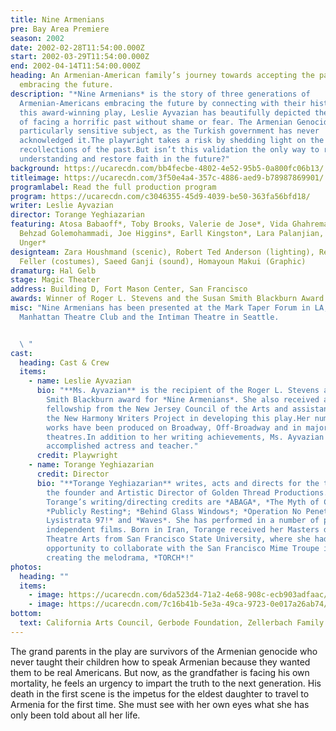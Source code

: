 ```yaml
---
title: Nine Armenians
pre: Bay Area Premiere
season: 2002
date: 2002-02-28T11:54:00.000Z
start: 2002-03-29T11:54:00.000Z
end: 2002-04-14T11:54:00.000Z
heading: An Armenian-American family’s journey towards accepting the past and
  embracing the future.
description: "*Nine Armenians* is the story of three generations of
  Armenian-Americans embracing the future by connecting with their history. In
  this award-winning play, Leslie Ayvazian has beautifully depicted the reality
  of facing a horrific past without shame or fear. The Armenian Genocide is a
  particularly sensitive subject, as the Turkish government has never
  acknowledged it.The playwright takes a risk by shedding light on the painful
  recollections of the past.But isn’t this validation the only way to reach
  understanding and restore faith in the future?"
background: https://ucarecdn.com/bb4fecbe-4802-4e52-95b5-0a800fc06b13/
titleimage: https://ucarecdn.com/3f50e4a4-357c-4886-aed9-b78987869901/
programlabel: Read the full production program
program: https://ucarecdn.com/c3046355-45d9-4039-be50-363fa56bfd18/
writer: Leslie Ayvazian
director: Torange Yeghiazarian
featuring: Atosa Babaoff*, Toby Brooks, Valerie de Jose*, Vida Ghahremani,
  Behzad Golemohammadi, Joe Higgins*, Earll Kingston*, Lara Palanjian, Ruby
  Unger*
designteam: Zara Houshmand (scenic), Robert Ted Anderson (lighting), Rebecca
  Feller (costumes), Saeed Ganji (sound), Homayoun Makui (Graphic)
dramaturg: Hal Gelb
stage: Magic Theater
address: Building D, Fort Mason Center, San Francisco
awards: Winner of Roger L. Stevens and the Susan Smith Blackburn Award.
misc: "Nine Armenians has been presented at the Mark Taper Forum in LA, the
  Manhattan Theatre Club and the Intiman Theatre in Seattle.


  \ "
cast:
  heading: Cast & Crew
  items:
    - name: Leslie Ayvazian
      bio: "**Ms. Ayvazian** is the recipient of the Roger L. Stevens and the Susan
        Smith Blackburn award for *Nine Armenians*. She also received a
        fellowship from the New Jersey Council of the Arts and assistance from
        the New Harmony Writers Project in developing this play.Her numerous
        works have been produced on Broadway, Off-Broadway and in major regional
        theatres.In addition to her writing achievements, Ms. Ayvazian is an
        accomplished actress and teacher."
      credit: Playwright
    - name: Torange Yeghiazarian
      credit: Director
      bio: "**Torange Yeghiazarian** writes, acts and directs for the theatre and is
        the founder and Artistic Director of Golden Thread Productions. Among
        Torange’s writing/directing credits are *ABAGA*, *The Myth of Creation*;
        *Publicly Resting*; *Behind Glass Windows*; *Operation No Penetration;
        Lysistrata 97!* and *Waves*. She has performed in a number of plays and
        independent films. Born in Iran, Torange received her Masters degree in
        Theatre Arts from San Francisco State University, where she had the
        opportunity to collaborate with the San Francisco Mime Troupe in
        creating the melodrama, *TORCH*!"
photos:
  heading: ""
  items:
    - image: https://ucarecdn.com/6da523d4-71a2-4e68-908c-ecb903adfaac/
    - image: https://ucarecdn.com/7c16b41b-5e3a-49ca-9723-0e017a26ab74/
bottom:
  text: California Arts Council, Gerbode Foundation, Zellerbach Family Foundation
---
```

The grand parents in the play are survivors of the Armenian genocide who never taught their children how to speak Armenian because they wanted them to be real Americans. But now, as the grandfather is facing his own mortality, he feels an urgency to impart the truth to the next generation. His death in the first scene is the impetus for the eldest daughter to travel to Armenia for the first time. She must see with her own eyes what she has only been told about all her life.